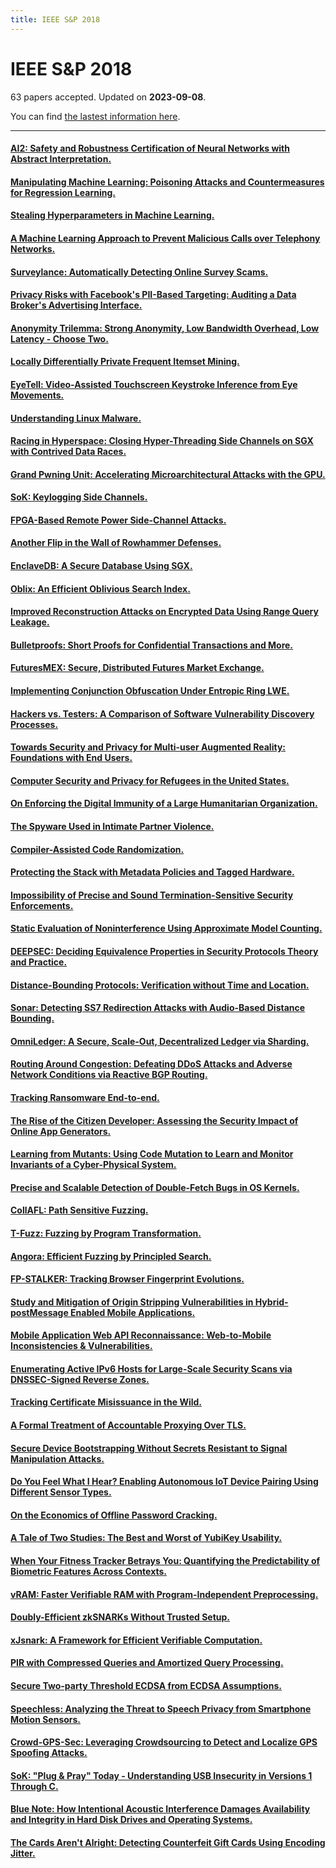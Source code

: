 ```yaml
---
title: IEEE S&P 2018
---
```


# IEEE S&P 2018

63 papers accepted. Updated on **2023-09-08**.



You can find [the lastest information here](https://dblp.org/db/conf/sp/sp2018.html).

---

#### [AI2: Safety and Robustness Certification of Neural Networks with Abstract Interpretation.](https://doi.org/10.1109/SP.2018.00058)

#### [Manipulating Machine Learning: Poisoning Attacks and Countermeasures for Regression Learning.](https://doi.org/10.1109/SP.2018.00057)

#### [Stealing Hyperparameters in Machine Learning.](https://doi.org/10.1109/SP.2018.00038)

#### [A Machine Learning Approach to Prevent Malicious Calls over Telephony Networks.](https://doi.org/10.1109/SP.2018.00034)

#### [Surveylance: Automatically Detecting Online Survey Scams.](https://doi.org/10.1109/SP.2018.00044)

#### [Privacy Risks with Facebook's PII-Based Targeting: Auditing a Data Broker's Advertising Interface.](https://doi.org/10.1109/SP.2018.00014)

#### [Anonymity Trilemma: Strong Anonymity, Low Bandwidth Overhead, Low Latency - Choose Two.](https://doi.org/10.1109/SP.2018.00011)

#### [Locally Differentially Private Frequent Itemset Mining.](https://doi.org/10.1109/SP.2018.00035)

#### [EyeTell: Video-Assisted Touchscreen Keystroke Inference from Eye Movements.](https://doi.org/10.1109/SP.2018.00010)

#### [Understanding Linux Malware.](https://doi.org/10.1109/SP.2018.00054)

#### [Racing in Hyperspace: Closing Hyper-Threading Side Channels on SGX with Contrived Data Races.](https://doi.org/10.1109/SP.2018.00024)

#### [Grand Pwning Unit: Accelerating Microarchitectural Attacks with the GPU.](https://doi.org/10.1109/SP.2018.00022)

#### [SoK: Keylogging Side Channels.](https://doi.org/10.1109/SP.2018.00026)

#### [FPGA-Based Remote Power Side-Channel Attacks.](https://doi.org/10.1109/SP.2018.00049)

#### [Another Flip in the Wall of Rowhammer Defenses.](https://doi.org/10.1109/SP.2018.00031)

#### [EnclaveDB: A Secure Database Using SGX.](https://doi.org/10.1109/SP.2018.00025)

#### [Oblix: An Efficient Oblivious Search Index.](https://doi.org/10.1109/SP.2018.00045)

#### [Improved Reconstruction Attacks on Encrypted Data Using Range Query Leakage.](https://doi.org/10.1109/SP.2018.00002)

#### [Bulletproofs: Short Proofs for Confidential Transactions and More.](https://doi.org/10.1109/SP.2018.00020)

#### [FuturesMEX: Secure, Distributed Futures Market Exchange.](https://doi.org/10.1109/SP.2018.00028)

#### [Implementing Conjunction Obfuscation Under Entropic Ring LWE.](https://doi.org/10.1109/SP.2018.00007)

#### [Hackers vs. Testers: A Comparison of Software Vulnerability Discovery Processes.](https://doi.org/10.1109/SP.2018.00003)

#### [Towards Security and Privacy for Multi-user Augmented Reality: Foundations with End Users.](https://doi.org/10.1109/SP.2018.00051)

#### [Computer Security and Privacy for Refugees in the United States.](https://doi.org/10.1109/SP.2018.00023)

#### [On Enforcing the Digital Immunity of a Large Humanitarian Organization.](https://doi.org/10.1109/SP.2018.00019)

#### [The Spyware Used in Intimate Partner Violence.](https://doi.org/10.1109/SP.2018.00061)

#### [Compiler-Assisted Code Randomization.](https://doi.org/10.1109/SP.2018.00029)

#### [Protecting the Stack with Metadata Policies and Tagged Hardware.](https://doi.org/10.1109/SP.2018.00066)

#### [Impossibility of Precise and Sound Termination-Sensitive Security Enforcements.](https://doi.org/10.1109/SP.2018.00048)

#### [Static Evaluation of Noninterference Using Approximate Model Counting.](https://doi.org/10.1109/SP.2018.00052)

#### [DEEPSEC: Deciding Equivalence Properties in Security Protocols Theory and Practice.](https://doi.org/10.1109/SP.2018.00033)

#### [Distance-Bounding Protocols: Verification without Time and Location.](https://doi.org/10.1109/SP.2018.00001)

#### [Sonar: Detecting SS7 Redirection Attacks with Audio-Based Distance Bounding.](https://doi.org/10.1109/SP.2018.00006)

#### [OmniLedger: A Secure, Scale-Out, Decentralized Ledger via Sharding.](https://doi.org/10.1109/SP.2018.000-5)

#### [Routing Around Congestion: Defeating DDoS Attacks and Adverse Network Conditions via Reactive BGP Routing.](https://doi.org/10.1109/SP.2018.00032)

#### [Tracking Ransomware End-to-end.](https://doi.org/10.1109/SP.2018.00047)

#### [The Rise of the Citizen Developer: Assessing the Security Impact of Online App Generators.](https://doi.org/10.1109/SP.2018.00005)

#### [Learning from Mutants: Using Code Mutation to Learn and Monitor Invariants of a Cyber-Physical System.](https://doi.org/10.1109/SP.2018.00016)

#### [Precise and Scalable Detection of Double-Fetch Bugs in OS Kernels.](https://doi.org/10.1109/SP.2018.00017)

#### [CollAFL: Path Sensitive Fuzzing.](https://doi.org/10.1109/SP.2018.00040)

#### [T-Fuzz: Fuzzing by Program Transformation.](https://doi.org/10.1109/SP.2018.00056)

#### [Angora: Efficient Fuzzing by Principled Search.](https://doi.org/10.1109/SP.2018.00046)

#### [FP-STALKER: Tracking Browser Fingerprint Evolutions.](https://doi.org/10.1109/SP.2018.00008)

#### [Study and Mitigation of Origin Stripping Vulnerabilities in Hybrid-postMessage Enabled Mobile Applications.](https://doi.org/10.1109/SP.2018.00043)

#### [Mobile Application Web API Reconnaissance: Web-to-Mobile Inconsistencies & Vulnerabilities.](https://doi.org/10.1109/SP.2018.00039)

#### [Enumerating Active IPv6 Hosts for Large-Scale Security Scans via DNSSEC-Signed Reverse Zones.](https://doi.org/10.1109/SP.2018.00027)

#### [Tracking Certificate Misissuance in the Wild.](https://doi.org/10.1109/SP.2018.00015)

#### [A Formal Treatment of Accountable Proxying Over TLS.](https://doi.org/10.1109/SP.2018.00021)

#### [Secure Device Bootstrapping Without Secrets Resistant to Signal Manipulation Attacks.](https://doi.org/10.1109/SP.2018.00055)

#### [Do You Feel What I Hear? Enabling Autonomous IoT Device Pairing Using Different Sensor Types.](https://doi.org/10.1109/SP.2018.00041)

#### [On the Economics of Offline Password Cracking.](https://doi.org/10.1109/SP.2018.00009)

#### [A Tale of Two Studies: The Best and Worst of YubiKey Usability.](https://doi.org/10.1109/SP.2018.00067)

#### [When Your Fitness Tracker Betrays You: Quantifying the Predictability of Biometric Features Across Contexts.](https://doi.org/10.1109/SP.2018.00053)

#### [vRAM: Faster Verifiable RAM with Program-Independent Preprocessing.](https://doi.org/10.1109/SP.2018.00013)

#### [Doubly-Efficient zkSNARKs Without Trusted Setup.](https://doi.org/10.1109/SP.2018.00060)

#### [xJsnark: A Framework for Efficient Verifiable Computation.](https://doi.org/10.1109/SP.2018.00018)

#### [PIR with Compressed Queries and Amortized Query Processing.](https://doi.org/10.1109/SP.2018.00062)

#### [Secure Two-party Threshold ECDSA from ECDSA Assumptions.](https://doi.org/10.1109/SP.2018.00036)

#### [Speechless: Analyzing the Threat to Speech Privacy from Smartphone Motion Sensors.](https://doi.org/10.1109/SP.2018.00004)

#### [Crowd-GPS-Sec: Leveraging Crowdsourcing to Detect and Localize GPS Spoofing Attacks.](https://doi.org/10.1109/SP.2018.00012)

#### [SoK: "Plug & Pray" Today - Understanding USB Insecurity in Versions 1 Through C.](https://doi.org/10.1109/SP.2018.00037)

#### [Blue Note: How Intentional Acoustic Interference Damages Availability and Integrity in Hard Disk Drives and Operating Systems.](https://doi.org/10.1109/SP.2018.00050)

#### [The Cards Aren't Alright: Detecting Counterfeit Gift Cards Using Encoding Jitter.](https://doi.org/10.1109/SP.2018.00042)

